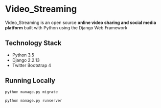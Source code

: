 # Video_Streaming

Video_Streaming is an open source **online video sharing and social media platform** built with Python using the Django Web Framework


## Technology Stack

- Python 3.5
- Django 2.2.13 
- Twitter Bootstrap 4


## Running Locally



```bash
python manage.py migrate
```

```bash
python manage.py runserver
```


